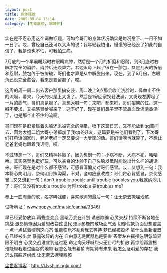 ```yaml
---
layout: post
title: 病体残骸
date: 2009-09-04 13:14
category: [生命痕迹, 眼睛肿]
---
```

实在是不忍心用这个词做标题，可如今哥们的身体状况确实是每况愈下、一日不如一日了。哎，曾经自己还可以大声的说：我年轻我怕谁，慢慢的已经没了如此的自信了，我是谁也不怕，可我怕生病。

7月底的一个早晨睡起时右眼睛疯肿，然后是一个月的折磨和忍耐，到8月底时右眼才完全的消肿。消肿后还没算完，右边眼角上起了很在一脓包，又是几天的折磨和忍耐，脓包终于被挤破，哥们也才算是从中解脱出来。现在，到了9月份，右眼角还没完全愈合，看来是要留疤了，哎。

这周的周一周二出去客户那里搞安装，周二晚上9点那会收工洗脸时，鼻血止不住的流啊，看来，今天的火是上大发了。然后是1号回家换鞋洗澡，又发现左脚起了一片的脚气，哥们真是服了。真想大喊一句：来吧，都来吧，哥们招架的住。这一喊不要求，又把感冒给喊来了，这下好了，现在哥们鼻子里不流鼻血改流清鼻涕了，也是那个止不住的流啊。

哥们现在是赶紧趁着头脑还未被完全的烧晕，喷下这篇日志，又不能放到qq空间去，因为大姐二姐大哥小弟都加了我qq的好友，这篇要是被他们看到了，下次哥们打电话回家时，老爸老妈一定又要说一大箩筐的话。哥们话唠也就算了，不想让老爸老妈也跟着我话唠，哎。

不过转念一下，哥们又精神抖擞了，因为想到一句：小病不断，大病不犯，哈哈哈。其实感冒也挺好玩，可以亲身的体验下自己头脑发晕时能说出什么样的胡话来。哥们现在是对什么都不感冒，可感冒偏偏又对哥们感冒。哎，又想到一句：我本将心向明月，奈何明月照沟渠，不对，这句应该改成：哥们将心背感冒，奈何感冒...又又想到一句：don't trouble trouble until trouble troubles you.我就纳闷儿了：哥们又没有trouble trouble 为何 trouble 要troubles me?

奉上一曲周董的歌，名字叫残骸，喜欢歌词的最后一句：让无奈去掩埋残骸

试听地址：www.popyy.cn/music/canhai/3346/

早已经妥协放弃
再蜕变变变
黑暗万变在计划
诱惑欺骗
心灵交战
持续不断各地在挑战
激昂愤慨因为爱想改变这世代
炫丽影像四散场面气派
幻像假象负面思想覆盖
一点一点试着控制这心态
谁能临危不乱你我去等待
梦已经被毁坏
拿什么重新灌溉
心已经被出卖
暴露破碎的内在
自由意志是武器也是要害
答案左右摇摆忽明忽暗界限不明白
心灵交战谁宣判这过犯
命定向天呼喊烈火无止尽的扩散
再惊险再震撼
谁能带我走过幽谷的地带
我怎么能有希望
有期待有未来
我怎么证明爱的存在
我怎么摆脱这纠缠
让无奈去掩埋残骸

<a href="http://i.lvshiminglu.com/">尘世客博客</a>：<a href="http://i.lvshiminglu.com/">http://i.lvshiminglu.com/</a>


